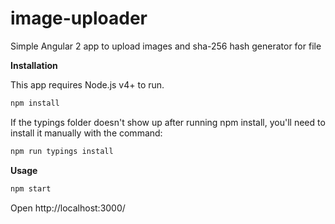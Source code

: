 # image-uploader
Simple Angular 2 app to upload images and sha-256 hash generator for file

<b>Installation</b>

This app requires Node.js v4+ to run.

```javascript
npm install
```
If the typings folder doesn't show up after running npm install, you'll need to install it manually with the command:

```javascript
npm run typings install
```
<b>Usage</b>

```javascript
npm start
```
Open http://localhost:3000/
